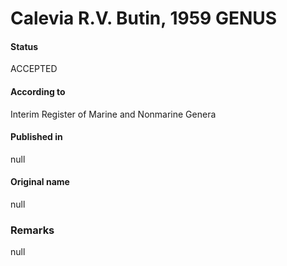 # Calevia R.V. Butin, 1959 GENUS

#### Status
ACCEPTED

#### According to
Interim Register of Marine and Nonmarine Genera

#### Published in
null

#### Original name
null

### Remarks
null